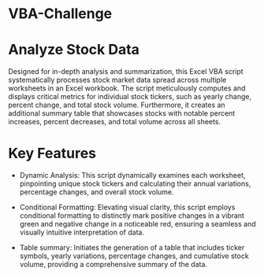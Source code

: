 # VBA-Challenge


# Analyze Stock Data

Designed for in-depth analysis and summarization, this Excel VBA script systematically processes stock market data spread across multiple worksheets in an Excel workbook. The script meticulously computes and displays critical metrics for individual stock tickers, such as yearly change, percent change, and total stock volume. Furthermore, it creates an additional summary table that showcases stocks with notable percent increases, percent decreases, and total volume across all sheets.

# Key Features

- Dynamic Analysis: This script dynamically examines each worksheet, pinpointing unique stock tickers and calculating their annual variations, percentage changes, and overall stock volume.

- Conditional Formatting: Elevating visual clarity, this script employs conditional formatting to distinctly mark positive changes in a vibrant green and negative change in a noticeable red, ensuring a seamless and visually intuitive interpretation of data.

- Table summary: Initiates the generation of a table that includes ticker symbols, yearly variations, percentage changes, and cumulative stock volume, providing a comprehensive summary of the data.
